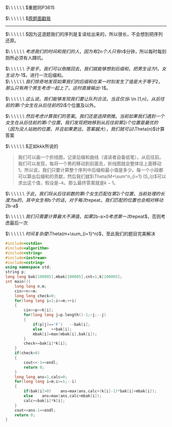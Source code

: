 $\ \ \ \ \ \ $重题同P3615

$\ \ \ \ \ \ $[原题面戳我](https://www.ioi-jp.org/camp/2016/2016-sp-tasks/2016-sp-d2.pdf)

---

$\ \ \ \ \ \ $因为这道题我们的序列是复读给出来的，所以很长，不会想到把序列还原。

$\ \ \ \ \ \ $考虑我们的时间和我们的人，因为有$2n$个人只有$n$分钟，所以每时每刻厕所必须有人蹲坑。

$\ \ \ \ \ \ $于是乎，我们可以倒推回去，我们就能够想到后缀和，把男生设为$1$，女生设为$-1$，进行一次后缀和。   
$\ \ \ \ \ \ $我们惊奇地发现如果我们的后缀和在某一时刻发生了值是大于等于$2$，那么只有两个男生考虑一起上了，这时直接输出$-1$。

$\ \ \ \ \ \ $这么说，我们能够发现我们要让队列合法，当且仅当$i \in [1,n]$，从后往前的第$i$个女生在从后往前的$2i$个位置及以外。

$\ \ \ \ \ \ $然后考虑计算我们的答案。我们还是选择倒推。当前如果我们遇到一个女生在从后往前的第$i$个位置，我们发现把她移到从后往前第$2i$个位置是最优的（因为没人站她的位置，并且如果更远，答案越大），我们就可以$\Theta(n)$计算答案

$\ \ \ \ \ \ $正如kkk所说的

>我们可以画一个折线图，记录后缀和曲线（请读者自备纸笔），从后往前。我们可以发现，每将一个男的移动到前面去，折线图就会整体往上面移动1。所以说，我们只要计算整个序列中后缀和最小值是多少。每一个小段都可以算出后缀和的贡献，然后我们就$\Theta(M+\sum^n_{i=1} (S_i))$可以求出这个值，假设是$-k$。那么最终答案就是$k-1$。

$\ \ \ \ \ \ $于此，我们将从后往前数的第$i$个女生匹配在第$2i$个位置，当前处理的长度为$a$的，其中女生有$b$个的话，对于每次$repeat$，我们匹配的位置也会相对移动$2b-a$

$\ \ \ \ \ \ $我们只需要计算最大不满值，如果$2b-a>0$考虑第一次$repeat$，否则考虑最后一次

$\ \ \ \ \ \ $时间复杂度$\Theta(m+\sum_{i=1}^n)$，至此我们的题目完美解决

```cpp
#include<cstdio>
#include<algorithm>
#include<string>
#include<iostream>
#include<cstring>
using namespace std;
string p;
long long bak[100005],mbak[100005],cnt=1,k[100005];
int main(){
	long long n,m;
	cin>>n>>m;
	long long check=0;
	for(long long i=1;i<=m;++i)
	{
		cin>>p>>k[i];
		for(long long j=p.length()-1;~j;--j)
		{
			if(p[j]=='F')	--bak[i];
			else	++bak[i];
			mbak[i]=max(mbak[i],bak[i]);
		}
		check+=bak[i]*k[i];
	}
	if(check>0)
	{
		cout<<-1<<endl;
		return 0;
	}
	long long ans=1,calc=0;
	for(long long i=m;i>=1;--i)
	{
		if(bak[i]>0)	ans=max(ans,calc+(k[i]-1)*bak[i]+mbak[i]);
		else	ans=max(ans,calc+mbak[i]);
		calc+=bak[i]*k[i];
	}
	cout<<ans-1<<endl;
	return 0;
}
```